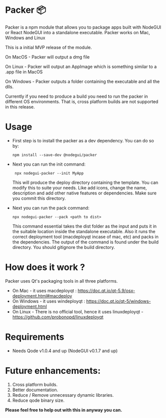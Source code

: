 # Packer 📦

Packer is a npm module that allows you to package apps built with NodeGUI or React NodeGUI into a standalone executable. Packer works on Mac, Windows and Linux

This is a initial MVP release of the module. 

On MacOS - Packer will output a dmg file

On Linux - Packer will output an AppImage which is something similar to a .app file in MacOS

On Windows - Packer outputs a folder containing the executable and all the dlls.

Currently if you need to produce a build you need to run the packer in different OS environments. That is, cross platform builds are not supported in this release. 

# Usage

- First step is to install the packer as a dev dependency. You can do so by:
  
  `npm install --save-dev @nodegui/packer`

- Next you can run the init command:
  
  ` npx nodegui-packer --init MyApp`
  
  This will produce the deploy directory containing the template. You can modify this to suite your needs. Like add icons, change the name, description and add other native features or dependencies. Make sure you commit this directory.

- Next you can run the pack command:
  
  `npx nodegui-packer --pack <path to dist>`
  
  This command essential takes the dist folder as the input and puts it in the suitable location inside the standalone executable. Also it runs the correct deployment tool (macdeployqt incase of mac, etc) and packs in the dependencies. The output of the command is found under the build directory. You should gitignore the build directory.

# How does it work ?

Packer uses Qt's packaging tools in all three platforms.

- On Mac - it uses macdeployqt : https://doc.qt.io/qt-5.9/osx-deployment.html#macdeploy
- On Windows - it uses windeployqt : https://doc.qt.io/qt-5/windows-deployment.html
- On Linux - There is no official tool, hence it uses linuxdeployqt - https://github.com/probonopd/linuxdeployqt


# Requirements
- Needs Qode v1.0.4 and up (NodeGUI v0.1.7 and up)


# Future enhancements:

1. Cross platform builds.
2. Better documentation.
3. Reduce / Remove unnecessary dynamic libraries.
4. Reduce qode binary size.

**Please feel free to help out with this in anyway you can.**
